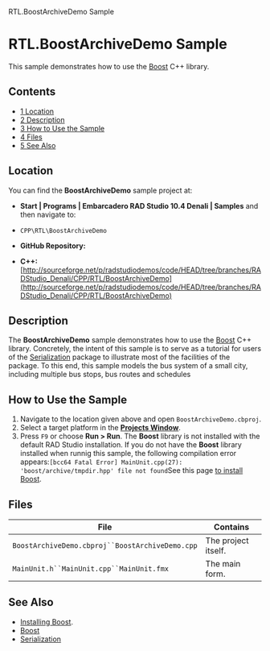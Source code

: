 RTL.BoostArchiveDemo Sample[]()
# RTL.BoostArchiveDemo Sample 


This sample demonstrates how to use the [Boost](http://www.boost.org/) C++ library.
## Contents



* [1 Location](#Location)
* [2 Description](#Description)
* [3 How to Use the Sample](#How_to_Use_the_Sample)
* [4 Files](#Files)
* [5 See Also](#See_Also)


## Location 

You can find the **BoostArchiveDemo** sample project at:
* **Start | Programs | Embarcadero RAD Studio 10.4 Denali | Samples** and then navigate to:

* `CPP\RTL\BoostArchiveDemo`

* **GitHub Repository:**

* **C++:**[http://sourceforge.net/p/radstudiodemos/code/HEAD/tree/branches/RADStudio_Denali/CPP/RTL/BoostArchiveDemo](http://sourceforge.net/p/radstudiodemos/code/HEAD/tree/branches/RADStudio_Denali/CPP/RTL/BoostArchiveDemo)

## Description 

The **BoostArchiveDemo** sample demonstrates how to use the [Boost](http://www.boost.org/) C++ library. Concretely, the intent of this sample is to serve as a tutorial for users of the [Serialization](http://www.boost.org/doc/libs/1_59_0/libs/serialization/doc/index.html) package to illustrate most of the facilities of the package. To this end, this sample models the bus system of a small city, including multiple bus stops, bus routes and schedules
## How to Use the Sample 


1.  Navigate to the location given above and open `BoostArchiveDemo.cbproj`.
2.  Select a target platform in the **[Projects Window](http://docwiki.embarcadero.com/RADStudio/Denali/en/Projects_Window)**.
3.  Press `F9` or choose **Run > Run**.
The **Boost** library is not installed with the default RAD Studio installation. If you do not have the **Boost** library installed when runnig this sample, the following compilation error appears:`[bcc64 Fatal Error] MainUnit.cpp(27): 'boost/archive/tmpdir.hpp' file not found`See this page [to install Boost](http://docwiki.embarcadero.com/RADStudio/Denali/en/Boost).
## Files 



| File                                          | Contains          |
|-----------------------------------------------|-------------------|
|`BoostArchiveDemo.cbproj``BoostArchiveDemo.cpp`|The project itself.|
|`MainUnit.h``MainUnit.cpp``MainUnit.fmx`       |The main form.     |


## See Also 


* [Installing Boost](http://docwiki.embarcadero.com/RADStudio/Denali/en/Boost).
* [Boost](http://www.boost.org/)
* [Serialization](http://www.boost.org/doc/libs/1_59_0/libs/serialization/doc/index.html)





